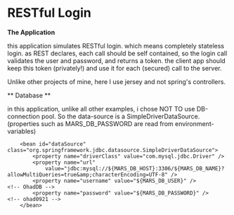 RESTful Login
===========

**The Application**

this application simulates RESTful login. which means completely stateless login. as REST declares, each call should be self contained,
so the login call validates the user and password, and returns a token. the client app should keep this token (privately!) and 
use it for each (secured) call to the server.

Unlike other projects of mine, here I use jersey and not spring's controllers.

** Database **

in this application, unlike all other examples, i chose NOT TO use DB-connection pool. So the data-source is a SimpleDriverDataSource.
(properties such as MARS_DB_PASSWORD are read from environment-variables)

```
	<bean id="dataSource" class="org.springframework.jdbc.datasource.SimpleDriverDataSource">
		<property name="driverClass" value="com.mysql.jdbc.Driver" />
		<property name="url"
			value="jdbc:mysql://${MARS_DB_HOST}:3306/${MARS_DB_NAME}?allowMultiQueries=true&amp;characterEncoding=UTF-8" />
		<property name="username" value="${MARS_DB_USER}" />		<!-- OhadDB -->
		<property name="password" value="${MARS_DB_PASSWORD}" />	<!-- ohad0921 -->
	</bean>
```

